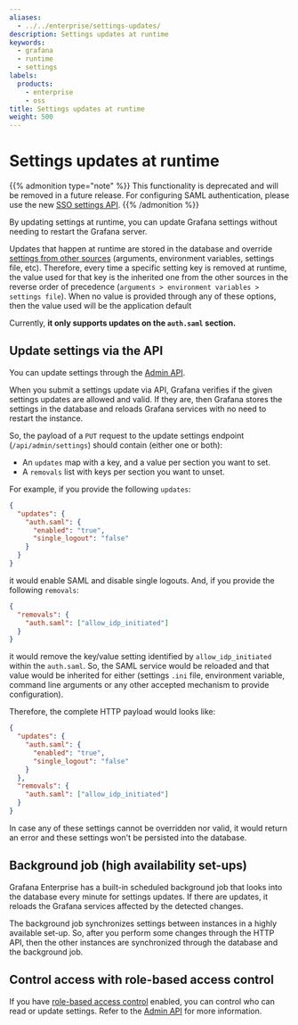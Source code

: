 ```yaml
---
aliases:
  - ../../enterprise/settings-updates/
description: Settings updates at runtime
keywords:
  - grafana
  - runtime
  - settings
labels:
  products:
    - enterprise
    - oss
title: Settings updates at runtime
weight: 500
---
```


# Settings updates at runtime

{{% admonition type="note" %}}
This functionality is deprecated and will be removed in a future release. For configuring SAML authentication, please use the new [SSO settings API](../../../developers/http_api/sso-settings/).
{{% /admonition %}}

By updating settings at runtime, you can update Grafana settings without needing to restart the Grafana server.

Updates that happen at runtime are stored in the database and override
[settings from other sources](../)
(arguments, environment variables, settings file, etc). Therefore, every time a specific setting key is removed at runtime,
the value used for that key is the inherited one from the other sources in the reverse order of precedence
(`arguments > environment variables > settings file`). When no value is provided through any of these options, then the value used will be the application default

Currently, **it only supports updates on the `auth.saml` section.**

## Update settings via the API

You can update settings through the [Admin API](../../../developers/http_api/admin/#update-settings).

When you submit a settings update via API, Grafana verifies if the given settings updates are allowed and valid. If they are, then Grafana stores the settings in the database and reloads
Grafana services with no need to restart the instance.

So, the payload of a `PUT` request to the update settings endpoint (`/api/admin/settings`)
should contain (either one or both):

- An `updates` map with a key, and a value per section you want to set.
- A `removals` list with keys per section you want to unset.

For example, if you provide the following `updates`:

```json
{
  "updates": {
    "auth.saml": {
      "enabled": "true",
      "single_logout": "false"
    }
  }
}
```

it would enable SAML and disable single logouts. And, if you provide the following `removals`:

```json
{
  "removals": {
    "auth.saml": ["allow_idp_initiated"]
  }
}
```

it would remove the key/value setting identified by `allow_idp_initiated` within the `auth.saml`.
So, the SAML service would be reloaded and that value would be inherited for either (settings `.ini` file,
environment variable, command line arguments or any other accepted mechanism to provide configuration).

Therefore, the complete HTTP payload would looks like:

```json
{
  "updates": {
    "auth.saml": {
      "enabled": "true",
      "single_logout": "false"
    }
  },
  "removals": {
    "auth.saml": ["allow_idp_initiated"]
  }
}
```

In case any of these settings cannot be overridden nor valid, it would return an error and these settings
won't be persisted into the database.

## Background job (high availability set-ups)

Grafana Enterprise has a built-in scheduled background job that looks into the database every minute for
settings updates. If there are updates, it reloads the Grafana services affected by the detected changes.

The background job synchronizes settings between instances in a highly available set-up. So, after you perform some changes through the
HTTP API, then the other instances are synchronized through the database and the background job.

## Control access with role-based access control

If you have [role-based access control](../../../administration/roles-and-permissions/access-control/) enabled, you can control who can read or update settings.
Refer to the [Admin API](../../../developers/http_api/admin/#update-settings) for more information.
